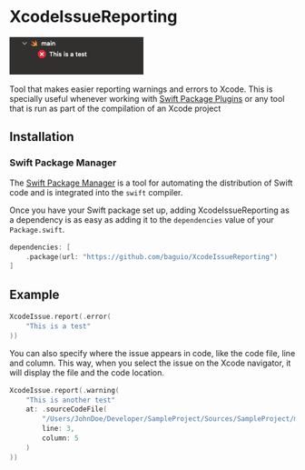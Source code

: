 # XcodeIssueReporting

![Issue sample. Shows an error on Xcode with the text "This is a test"](/docs/screenshot1.png)

Tool that makes easier reporting warnings and errors to Xcode. This is specially useful whenever working with [Swift Package Plugins](https://developer.apple.com/videos/play/wwdc2022/110359) or any tool that is run as part of the compilation of an Xcode project

## Installation

### Swift Package Manager

The [Swift Package Manager](https://swift.org/package-manager/) is a tool for automating the distribution of Swift code and is integrated into the `swift` compiler. 

Once you have your Swift package set up, adding XcodeIssueReporting as a dependency is as easy as adding it to the `dependencies` value of your `Package.swift`.

```swift
dependencies: [
    .package(url: "https://github.com/baguio/XcodeIssueReporting")
]
```

## Example

```swift
XcodeIssue.report(.error(
    "This is a test"
))
```

You can also specify where the issue appears in code, like the code file, line and column. This way, when you select the issue on the Xcode navigator, it will display the file and the code location.

```swift
XcodeIssue.report(.warning(
    "This is another test"
    at: .sourceCodeFile(
        "/Users/JohnDoe/Developer/SampleProject/Sources/SampleProject/main.swift", 
        line: 3, 
        column: 5
    )
))
```
